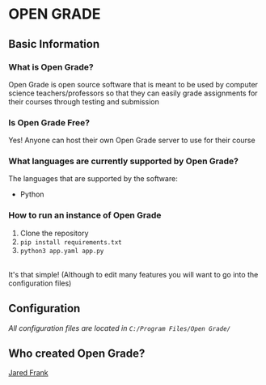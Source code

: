 # OPEN GRADE


## Basic Information
### What is Open Grade?
Open Grade is open source software that is meant to be used by computer science teachers/professors so that they can
easily grade assignments for their courses through testing and submission

### Is Open Grade Free?
Yes! Anyone can host their own Open Grade server to use for their course

### What languages are currently supported by Open Grade?
The languages that are supported by the software: 
- Python 


### How to run an instance of Open Grade
1. Clone the repository
2. `pip install requirements.txt`
3. `python3 app.yaml app.py` <br>
<br>
It's that simple! (Although to edit many features you will want to go into the configuration files)


## Configuration
*All configuration files are located in `C:/Program Files/Open Grade/`*



## Who created Open Grade?
[Jared Frank](https://github.com/jfrank1120)

